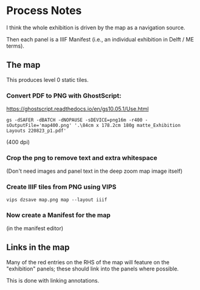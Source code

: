 # Process Notes

I think the whole exhibition is driven by the map as a navigation source.

Then each panel is a IIIF Manifest (i.e., an individual exhibition in Delft / ME terms).


## The map

This produces level 0 static tiles.

### Convert PDF to PNG with GhostScript:

https://ghostscript.readthedocs.io/en/gs10.05.1/Use.html

```
gs -dSAFER -dBATCH -dNOPAUSE -sDEVICE=png16m -r400 -sOutputFile='map400.png' '.\84cm x 178.2cm 180g matte_Exhibition Layouts 220823_p1.pdf'
```

(400 dpi)

### Crop the png to remove text and extra whitespace

(Don't need images and panel text in the deep zoom map image itself)


### Create IIIF tiles from PNG using VIPS

```
vips dzsave map.png map --layout iiif
```

### Now create a Manifest for the map

(in the manifest editor)

## Links in the map

Many of the red entries on the RHS of the map will feature on the "exhibition" panels; these should link into the panels where possible.

This is done with linking annotations.

